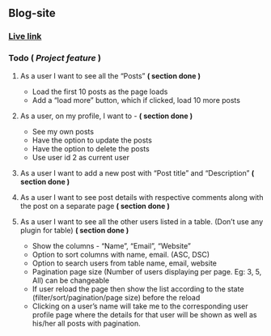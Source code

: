 ## **Blog-site**  

### [Live link](https://blog-site-pro.netlify.app/)

### **Todo** ( *Project feature* )
1. As a user I want to see all the “Posts” **( section done )**
    * Load the first 10 posts as the page loads 
    * Add a “load more” button, which if clicked, load 10 more posts 
2. As a user, on my profile, I want to - **( section done )**
    * See my own posts 
    * Have the option to update the posts 
    * Have the option to delete the posts 
    * Use user id 2 as current user 
3. As a user I want to add a new post with “Post title” and “Description” **( section done )**
4. As a user I want to see post details with respective comments along with the post on a separate page  **( section done )**


5. As a user I want to see all the other users listed in a table. (Don’t use any plugin for table) **( section done )** 

    * Show the columns - “Name”, “Email”, “Website” 
    * Option to sort columns with name, email. (ASC, DSC) 
    * Option to search users from table name, email, website 
    * Pagination page size (Number of users displaying per page. Eg: 3, 5, All) can be changeable 
    * If user reload the page then show the list according to the state (filter/sort/pagination/page size) before the reload 
    * Clicking on a user’s name will take me to the corresponding user profile page where the details for that user will be shown as well as his/her all posts with pagination. 






